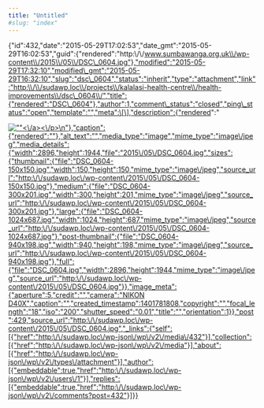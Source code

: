 ```yaml
---
title: "Untitled"
#slug: "index"
---
```


{"id":432,"date":"2015-05-29T17:02:53","date\_gmt":"2015-05-29T16:02:53","guid":{"rendered":"http:\\/\\/www.sumbawanga.org.uk\\/wp-content\\/2015\\/05\\/DSC\_0604.jpg"},"modified":"2015-05-29T17:32:10","modified\_gmt":"2015-05-29T16:32:10","slug":"dsc\_0604","status":"inherit","type":"attachment","link":"http:\\/\\/sudawp.loc\\/projects\\/kalalasi-health-centre\\/health-improvements\\/dsc\_0604\\/","title":{"rendered":"DSC\_0604"},"author":1,"comment\_status":"closed","ping\_status":"open","template":"","meta":\[\],"description":{"rendered":"

[![\"\"](\"http:\/\/sudawp.loc\/wp-content\/2015\/05\/DSC_0604-300x201.jpg\")<\\/a><\\/p>\\n"},"caption":{"rendered":""},"alt\_text":"","media\_type":"image","mime\_type":"image\\/jpeg","media\_details":{"width":2896,"height":1944,"file":"2015\\/05\\/DSC\_0604.jpg","sizes":{"thumbnail":{"file":"DSC\_0604-150x150.jpg","width":150,"height":150,"mime\_type":"image\\/jpeg","source\_url":"http:\\/\\/sudawp.loc\\/wp-content\\/2015\\/05\\/DSC\_0604-150x150.jpg"},"medium":{"file":"DSC\_0604-300x201.jpg","width":300,"height":201,"mime\_type":"image\\/jpeg","source\_url":"http:\\/\\/sudawp.loc\\/wp-content\\/2015\\/05\\/DSC\_0604-300x201.jpg"},"large":{"file":"DSC\_0604-1024x687.jpg","width":1024,"height":687,"mime\_type":"image\\/jpeg","source\_url":"http:\\/\\/sudawp.loc\\/wp-content\\/2015\\/05\\/DSC\_0604-1024x687.jpg"},"post-thumbnail":{"file":"DSC\_0604-940x198.jpg","width":940,"height":198,"mime\_type":"image\\/jpeg","source\_url":"http:\\/\\/sudawp.loc\\/wp-content\\/2015\\/05\\/DSC\_0604-940x198.jpg"},"full":{"file":"DSC\_0604.jpg","width":2896,"height":1944,"mime\_type":"image\\/jpeg","source\_url":"http:\\/\\/sudawp.loc\\/wp-content\\/2015\\/05\\/DSC\_0604.jpg"}},"image\_meta":{"aperture":5,"credit":"","camera":"NIKON D40X","caption":"","created\_timestamp":1401781808,"copyright":"","focal\_length":"18","iso":"200","shutter\_speed":"0.01","title":"","orientation":1}},"post":429,"source\_url":"http:\\/\\/sudawp.loc\\/wp-content\\/2015\\/05\\/DSC\_0604.jpg","\_links":{"self":\[{"href":"http:\\/\\/sudawp.loc\\/wp-json\\/wp\\/v2\\/media\\/432"}\],"collection":\[{"href":"http:\\/\\/sudawp.loc\\/wp-json\\/wp\\/v2\\/media"}\],"about":\[{"href":"http:\\/\\/sudawp.loc\\/wp-json\\/wp\\/v2\\/types\\/attachment"}\],"author":\[{"embeddable":true,"href":"http:\\/\\/sudawp.loc\\/wp-json\\/wp\\/v2\\/users\\/1"}\],"replies":\[{"embeddable":true,"href":"http:\\/\\/sudawp.loc\\/wp-json\\/wp\\/v2\\/comments?post=432"}\]}}](http:\/\/sudawp.loc\/wp-content\/2015\/05\/DSC_0604.jpg)